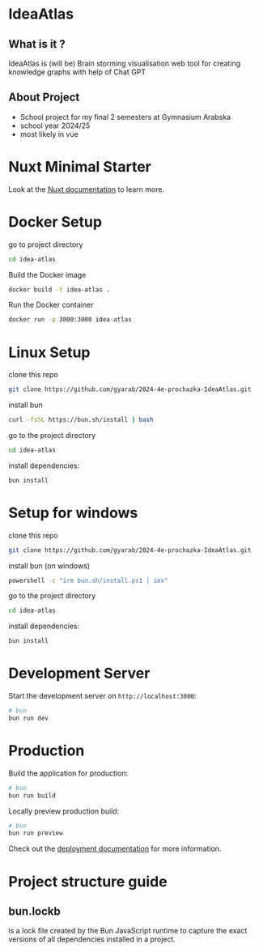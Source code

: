 # IdeaAtlas
## What is it ?
IdeaAtlas is (will be) Brain storming visualisation web tool for creating knowledge graphs with help of Chat GPT
## About Project
- School project for my final 2 semesters at Gymnasium Arabska
- school year 2024/25
- most likely in vue



# Nuxt Minimal Starter

Look at the [Nuxt documentation](https://nuxt.com/docs/getting-started/introduction) to learn more.

# Docker Setup
go to project directory
```bash
cd idea-atlas
```
Build the Docker image
```bash
docker build -t idea-atlas .
```

Run the Docker container
```bash
docker run -p 3000:3000 idea-atlas
```
# Linux Setup

clone this repo

```bash
git clone https://github.com/gyarab/2024-4e-prochazka-IdeaAtlas.git
```

install bun

```bash
curl -fsSL https://bun.sh/install | bash
```
go to the project directory

```bash
cd idea-atlas
```

install dependencies:

```bash
bun install
```
# Setup for windows

clone this repo

```bash
git clone https://github.com/gyarab/2024-4e-prochazka-IdeaAtlas.git
```

install bun (on windows)

```bash
powershell -c "irm bun.sh/install.ps1 | iex"
```

go to the project directory

```bash
cd idea-atlas
```

install dependencies:

```bash
bun install
```

# Development Server

Start the development server on `http://localhost:3000`:

```bash
# bun
bun run dev
```

# Production

Build the application for production:

```bash
# bun
bun run build
```

Locally preview production build:

```bash
# bun
bun run preview
```

Check out the [deployment documentation](https://nuxt.com/docs/getting-started/deployment) for more information.



# Project structure guide


## bun.lockb

is a lock file created by the Bun JavaScript runtime to capture the exact versions of all dependencies installed in a project.
